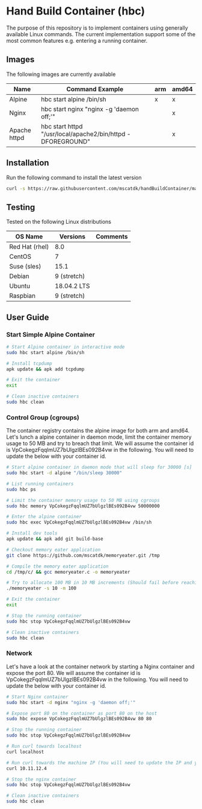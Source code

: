 # Hand Build Container (hbc)

The purpose of this repository is to implement containers using generally available Linux commands. The current implementation support some of the most common features e.g. entering a running container.

## Images

The following images are currently available

| Name | Command Example | arm | amd64 |
|---|---|---|---|
|Alpine|hbc start alpine /bin/sh|x|x|
|Nginx |hbc start nginx "nginx -g 'daemon off;'"| |x|
|Apache httpd|hbc start httpd "/usr/local/apache2/bin/httpd -DFOREGROUND"| |x|

## Installation

Run the following command to install the latest version

````bash
curl -s https://raw.githubusercontent.com/mscatdk/handBuildContainer/master/hbc.sh | sudo bash -s install
````

## Testing

Tested on the following Linux distributions

| OS Name | Versions | Comments |
|---|---|---|
| Red Hat (rhel) | 8.0 | |
| CentOS | 7 |  |
| Suse (sles) | 15.1 | |
| Debian | 9 (stretch) | |
| Ubuntu | 18.04.2 LTS | |
| Raspbian | 9 (stretch) | |

## User Guide

### Start Simple Alpine Container

````bash
# Start Alpine container in interactive mode
sudo hbc start alpine /bin/sh

# Install tcpdump
apk update && apk add tcpdump

# Exit the container
exit

# Clean inactive containers
sudo hbc clean
````

### Control Group (cgroups)

The container registry contains the alpine image for both arm and amd64. Let's lunch a alpine container in daemon mode, limit the container memory usage to 50 MB and try to breach that limit. We will assume the container id is VpCokegzFqqlmUZ7bUlgzlBEs092B4vw in the following. You will need to update the below with your container id.

````bash
# Start alpine container in daemon mode that will sleep for 30000 [s]
sudo hbc start -d alpine "/bin/sleep 30000"

# List running containers
sudo hbc ps

# Limit the container memory usage to 50 MB using cgroups
sudo hbc memory VpCokegzFqqlmUZ7bUlgzlBEs092B4vw 50000000

# Enter the alpine container
sudo hbc exec VpCokegzFqqlmUZ7bUlgzlBEs092B4vw /bin/sh

# Install dev tools
apk update && apk add git build-base

# Checkout memory eater application
git clone https://github.com/mscatdk/memoryeater.git /tmp

# Compile the memory eater application
cd /tmp/c/ && gcc memoryeater.c -o memoryeater

# Try to allocate 100 MB in 10 MB increments (Should fail before reaching 50 MB)
./memoryeater -s 10 -m 100

# Exit the container
exit

# Stop the running container
sudo hbc stop VpCokegzFqqlmUZ7bUlgzlBEs092B4vw

# Clean inactive containers
sudo hbc clean
````

### Network

Let's have a look at the container network by starting a Nginx container and expose the port 80. We will assume the container id is VpCokegzFqqlmUZ7bUlgzlBEs092B4vw in the following. You will need to update the below with your container id.

````bash
# Start Nginx container
sudo hbc start -d nginx "nginx -g 'daemon off;'"

# Expose port 80 on the container as port 80 on the host
sudo hbc expose VpCokegzFqqlmUZ7bUlgzlBEs092B4vw 80 80

# Stop the running container
sudo hbc stop VpCokegzFqqlmUZ7bUlgzlBEs092B4vw

# Run curl towards localhost
curl localhost

# Run curl towards the machine IP (You will need to update the IP and you can also access the page from antoher machine)
curl 10.11.12.4

# Stop the nginx container
sudo hbc stop VpCokegzFqqlmUZ7bUlgzlBEs092B4vw

# Clean inactive containers
sudo hbc clean
````
